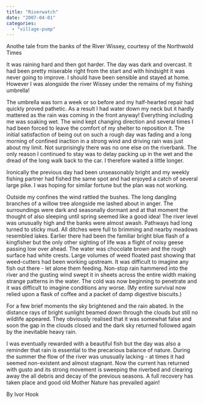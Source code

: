 ```yaml
---
title: "Riverwatch"
date: "2007-04-01"
categories: 
  - "village-pump"
---
```


Anothe tale from the banks of the River Wissey, courtesy of the Northwold Times

It was raining hard and then got harder. The day was dark and overcast. It had been pretty miserable right from the start and with hindsight it was never going to improve. I should have been sensible and stayed at home. However I was alongside the river Wissey under the remains of my fishing umbrella!

The umbrella was torn a week or so before and my half-hearted repair had quickly proved pathetic. As a result I had water down my neck but it hardly mattered as the rain was coming in the front anyway! Everything including me was soaking wet. The wind kept changing direction and several times I had been forced to leave the comfort of my shelter to reposition it. The initial satisfaction of being out on such a rough day was fading and a long morning of confined inaction in a strong wind and driving rain was just about my limit. Not surprisingly there was no one else on the riverbank. The only reason I continued to stay was to delay packing up in the wet and the dread of the long walk back to the car. I therefore waited a little longer.

Ironically the previous day had been unseasonably bright and my weekly fishing partner had fished the same spot and had enjoyed a catch of several large pike. I was hoping for similar fortune but the plan was not working.

Outside my confines the wind rattled the bushes. The long dangling branches of a willow tree alongside me lashed about in anger. The surroundings were dark and seasonally dormant and at that moment the thought of also sleeping until spring seemed like a good idea! The river level was unusually high and the banks were almost awash. Pathways had long turned to sticky mud. All ditches were full to brimming and nearby meadows resembled lakes. Earlier there had been the familiar bright blue flash of a kingfisher but the only other sighting of life was a flight of noisy geese passing low over ahead. The water was chocolate brown and the rough surface had white crests. Large volumes of weed floated past showing that weed-cutters had been working upstream. It was difficult to imagine any fish out there - let alone them feeding. Non-stop rain hammered into the river and the gusting wind swept it in sheets across the entire width making strange patterns in the water. The cold was now beginning to penetrate and it was difficult to imagine conditions any worse. (My entire survival now relied upon a flask of coffee and a packet of damp digestive biscuits.)

For a few brief moments the sky brightened and the rain abated. In the distance rays of bright sunlight beamed down through the clouds but still no wildlife appeared. They obviously realised that it was somewhat false and soon the gap in the clouds closed and the dark sky returned followed again by the inevitable heavy rain.

I was eventually rewarded with a beautiful fish but the day was also a reminder that rain is essential to the precarious balance of nature. During the summer the flow of the river was unusually lacking - at times it had seemed non-existent and almost stagnant. Now the current has returned with gusto and its strong movement is sweeping the riverbed and clearing away the all debris and decay of the previous seasons. A full recovery has taken place and good old Mother Nature has prevailed again!

By Ivor Hook
